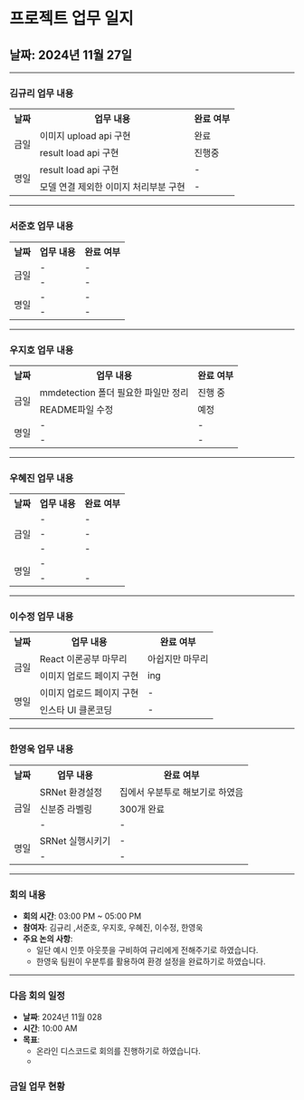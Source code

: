 # 프로젝트 업무 일지

## 날짜: 2024년 11월 27일

---

### 김규리 업무 내용

<div align="center">

<table>
  <tr>
    <th>날짜</th>
    <th>업무 내용</th>
    <th>완료 여부</th>
  </tr>
  <tr>
    <td rowspan="2">금일</td>
    <td>이미지 upload api 구현</td>
    <td>완료</td>
  </tr>
  <tr>
    <td>result load api 구현</td>
    <td>진행중</td>
  </tr>
  <tr>
    <td rowspan="2">명일</td>
    <td>result load api 구현</td>
    <td>-</td>
  </tr>
  <tr>
    <td>모델 연결 제외한 이미지 처리부분 구현</td>
    <td>-</td>
  </tr>
</table>

</div>

---

### 서준호 업무 내용

<div align="center">

<table>
  <tr>
    <th>날짜</th>
    <th>업무 내용</th>
    <th>완료 여부</th>
  </tr>
  <tr>
    <td rowspan="2">금일</td>
    <td>-</td>
    <td>-</td>
  </tr>
  <tr>
    <td>-</td>
    <td>-</td>
  </tr>
  <tr>
    <td rowspan="2">명일</td>
    <td>-</td>
    <td>-</td>
  </tr>
  <tr>
    <td>-</td>
    <td>-</td>
  </tr>
</table>

</div>

---

### 우지호 업무 내용

<div align="center">

<table>
  <tr>
    <th>날짜</th>
    <th>업무 내용</th>
    <th>완료 여부</th>
  </tr>
  <tr>
    <td rowspan="2">금일</td>
    <td>mmdetection 폴더 필요한 파일만 정리</td>
    <td>진행 중</td>
  </tr>
  <tr>
    <td>README파일 수정</td>
    <td>예정</td>
  </tr>
  <tr>
    <td rowspan="2">명일</td>
    <td>-</td>
    <td>-</td>
  </tr>
  <tr>
    <td>-</td>
    <td>-</td>
  </tr>
</table>

</div>

---

### 우혜진 업무 내용

<div align="center">

<table>
  <tr>
    <th>날짜</th>
    <th>업무 내용</th>
    <th>완료 여부</th>
  </tr>
  <tr>
    <td rowspan="3">금일</td>
    <td>-</td>
    <td>-</td>
  </tr>
  <tr>
    <td>-</td>
    <td>-</td>
  </tr>
  <tr>
    <td>-</td>
    <td>-</td>
  </tr>
  <tr>
    <td rowspan="2">명일</td>
    <td>-</td>
    <td></td>
  </tr>
  <tr>
    <td>-</td>
    <td>-</td>
  </tr>
</table>

</div>

---

### 이수정 업무 내용

<div align="center">

<table>
  <tr>
    <th>날짜</th>
    <th>업무 내용</th>
    <th>완료 여부</th>
  </tr>
  <tr>
    <td rowspan="2">금일</td>
    <td>React 이론공부 마무리</td>
    <td>아쉽지만 마무리</td>
  </tr>
  <tr>
    <td>이미지 업로드 페이지 구현</td>
    <td>ing</td>
  </tr>
  <tr>
    <td rowspan="2">명일</td>
    <td>이미지 업로드 페이지 구현</td>
    <td>-</td>
  </tr>
  <tr>
    <td>인스타 UI 클론코딩</td>
    <td>-</td>
  </tr>
</table>

</div>

---

### 한영욱 업무 내용

<div align="center">

<table>
  <tr>
    <th>날짜</th>
    <th>업무 내용</th>
    <th>완료 여부</th>
  </tr>
  <tr>
    <td rowspan="3">금일</td>
    <td>SRNet 환경설정</td>
    <td>집에서 우분투로 해보기로 하였음</td>
  </tr>
  <tr>
    <td>신분증 라벨링</td>
    <td>300개 완료</td>
  </tr>
  <tr>
    <td>-</td>
    <td>-</td>
  </tr>
  <tr>
    <td rowspan="2">명일</td>
    <td>SRNet 실행시키기</td>
    <td>-</td>
  </tr>
  <tr>
    <td>-</td>
    <td>-</td>
  </tr>
</table>

</div>

---

### 회의 내용

- **회의 시간**: 03:00 PM ~ 05:00 PM
- **참여자**: 김규리 ,서준호, 우지호, 우혜진, 이수정, 한영욱
- **주요 논의 사항**:
  - 일단 예시 인풋 아웃풋을 구비하여 규리에게 전해주기로 하였습니다.
  - 한영욱 팀원이 우분투를 활용하여 환경 설정을 완료하기로 하였습니다.

---

### 다음 회의 일정

- **날짜**: 2024년 11월 028
- **시간**: 10:00 AM
- **목표**:
  - 온라인 디스코드로 회의를 진행하기로 하였습니다.
  - 


### 금일 업무 현황


